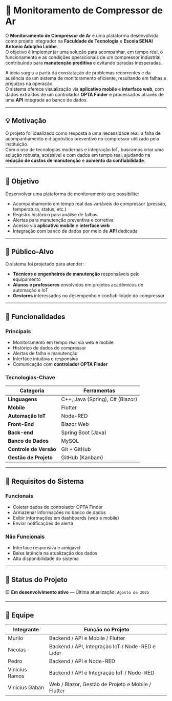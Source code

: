 # 📡 Monitoramento de Compressor de Ar

O **Monitoramento de Compressor de Ar** é uma plataforma desenvolvida como projeto integrador na **Faculdade de Tecnologia** e **Escola SENAI Antonio Adolpho Lobbe**.  
O objetivo é implementar uma solução para acompanhar, em tempo real, o funcionamento e as condições operacionais de um compressor industrial, contribuindo para **manutenção preditiva** e evitando paradas inesperadas.

A ideia surgiu a partir da constatação de problemas recorrentes e da ausência de um sistema de monitoramento eficiente, resultando em falhas e prejuízos na operação.  
O sistema oferece visualização via **aplicativo mobile** e **interface web**, com dados extraídos de um controlador **OPTA Finder** e processados através de uma **API** integrada ao banco de dados.

---

## 💡 Motivação

O projeto foi idealizado como resposta a uma necessidade real: a falta de acompanhamento e diagnóstico preventivo no compressor utilizado pela instituição.  
Com o uso de tecnologias modernas e integração IoT, buscamos criar uma solução robusta, acessível e com dados em tempo real, ajudando na **redução de custos de manutenção** e **aumento da confiabilidade**.

---

## 🎯 Objetivo

Desenvolver uma plataforma de monitoramento que possibilite:

- Acompanhamento em tempo real das variáveis do compressor (pressão, temperatura, status, etc.)
- Registro histórico para análise de falhas
- Alertas para manutenção preventiva e corretiva
- Acesso via **aplicativo mobile** e **interface web**
- Integração com banco de dados por meio de **API** dedicada

---

## 👥 Público-Alvo

O sistema foi projetado para atender:

- **Técnicos e engenheiros de manutenção** responsáveis pelo equipamento
- **Alunos e professores** envolvidos em projetos acadêmicos de automação e IoT
- **Gestores** interessados no desempenho e confiabilidade do compressor

---

## 🔧 Funcionalidades

### Principais
- Monitoramento em tempo real via web e mobile
- Histórico de dados do compressor
- Alertas de falha e manutenção
- Interface intuitiva e responsiva
- Comunicação com **controlador OPTA Finder**

### Tecnologias-Chave
| Categoria          | Ferramentas                                    |
|--------------------|------------------------------------------------|
| **Linguagens**     | C++, Java (Spring), C# (Blazor)                 |
| **Mobile**         | Flutter                                        |
| **Automação IoT**  | Node-RED                                       |
| **Front-End**  | Blazor Web                                       |
| **Back-end**        | Spring Boot (Java)                              |
| **Banco de Dados** | MySQL                                          |
| **Controle de Versão** | Git + GitHub                               |
| **Gestão de Projeto** | GitHub (Kanbam)                        |

---

## 🧪 Requisitos do Sistema

### Funcionais
- Coletar dados do controlador OPTA Finder
- Armazenar informações no banco de dados
- Exibir informações em dashboards (web e mobile)
- Enviar notificações de alerta

### Não Funcionais
- Interface responsiva e amigável
- Baixa latência na atualização dos dados
- Alta disponibilidade do sistema

---

## 🚀 Status do Projeto

🟨 **Em desenvolvimento ativo** — Última atualização: `Agosto de 2025`

---

## 👥 Equipe

| Integrante       | Função no Projeto        |
|------------------|--------------------------|
| Murilo           | Backend / API e Mobile / Flutter |           |
| Nicolas          | Backend / API, Integração IoT / Node-RED e Líder     |
| Pedro            |  Backend / API e Node-RED             |
| Vinicius Ramos   | Backend / API e Integração IoT / Node-RED|
| Vinicius Gaban   |  Web / Blazor, Gestão de Projeto e Mobile / Flutter       |
